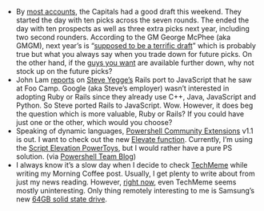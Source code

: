 -   By [most
    accounts](http://japersrink.blogspot.com/2007/06/recapping-caps-draft.html),
    the Capitals had a good draft this weekend. They started the day
    with ten picks across the seven rounds. The ended the day with ten
    prospects as well as three extra picks next year, including two
    second rounders. According to the GM George McPhee (aka GMGM), next
    year’s is “[supposed to be a terrific
    draft](http://www.washingtonpost.com/wp-dyn/content/article/2007/06/23/AR2007062301097.html)”
    which is probably true but what you always say when you trade down
    for future picks. On the other hand, if the [guys you
    want](http://blog.washingtonpost.com/capitalsinsider/2007/06/notes_from_columbus.html)
    are available further down, why not stock up on the future picks?
-   John Lam
    [reports](http://www.iunknown.com/2007/06/steve-yegge-por.html) on
    [Steve Yegge’s](http://steve-yegge.blogspot.com/) Rails port to
    JavaScript that he saw at Foo Camp. Google (aka Steve’s employer)
    wasn’t interested in adopting Ruby or Rails since they already use
    C++, Java, JavaScript and Python. So Steve ported Rails to
    JavaScript. Wow. However, it does beg the question which is more
    valuable, Ruby or Rails? If you could have just one or the other,
    which would you choose?
-   Speaking of dynamic languages, [Powershell Community
    Extensions](http://www.codeplex.com/PowerShellCX) v1.1 is out. I
    want to check out the new [Elevate
    function](http://keithhill.spaces.live.com/blog/cns!5A8D2641E0963A97!764.entry?_c=BlogPart).
    Currently, I’m using the [Script Elevation
    PowerToys](http://www.microsoft.com/technet/technetmag/issues/2007/06/UtilitySpotlight/default.aspx),
    but I would rather have a pure PS solution. (via [Powershell Team
    Blog](http://blogs.msdn.com/powershell/archive/2007/06/24/powershell-community-extensions-pscx-v1-1-1.aspx))
-   I always know it’s a slow day when I decide to check
    [TechMeme](http://www.techmeme.com/) while writing my Morning Coffee
    post. Usually, I get plenty to write about from just my news
    reading. However, [right now](http://www.techmeme.com/070625/h1240),
    even TechMeme seems mostly uninteresting. Only thing remotely
    interesting to me is Samsung’s new [64GB solid state
    drive](http://www.engadget.com/2007/06/25/samsungs-64gb-ssds-ready-to-roll/).

